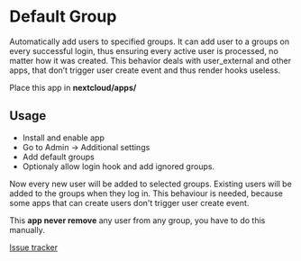 # Default Group
Automatically add users to specified groups. It can add user to a groups on every successful login, thus ensuring every active user is processed, no matter how it was created. This behavior deals with user_external and other apps, that don’t trigger user create event and thus render hooks useless.


Place this app in **nextcloud/apps/**

## Usage

* Install and enable app
* Go to Admin -> Additional settings
* Add default groups
* Optionaly allow login hook and add ignored groups.

Now every new user will be added to selected groups. Existing users will be added to the groups when they log in. This behaviour is needed, because some apps that can create users don't trigger user create event.

This **app never remove** any user from any group, you have to do this manually.

[Issue tracker](https://github.com/Stibila/defaultgroup/issues)
